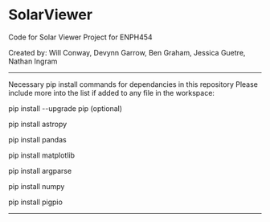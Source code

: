 # SolarViewer
Code for Solar Viewer Project for ENPH454

Created by: Will Conway, Devynn Garrow, Ben Graham, Jessica Guetre, Nathan Ingram

-----------------------------------------------------------------------------
Necessary pip install commands for dependancies in this repository
Please include more into the list if added to any file in the workspace:

pip install --upgrade pip (optional)

pip install astropy

pip install pandas

pip install matplotlib

pip install argparse

pip install numpy

pip install pigpio

-----------------------------------------------------------------------------
